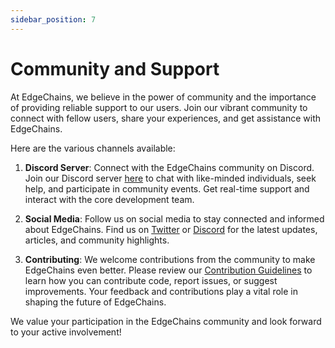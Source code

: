 ```yaml
---
sidebar_position: 7
---
```


# Community and Support

<!-- URLs to be replaced -->

At EdgeChains, we believe in the power of community and the importance of providing reliable support to our users. Join our vibrant community to connect with fellow users, share your experiences, and get assistance with EdgeChains.

Here are the various channels available:

1. **Discord Server**: Connect with the EdgeChains community on Discord. Join our Discord server [here](https://discord.gg/wgmvkVEKEn) to chat with like-minded individuals, seek help, and participate in community events. Get real-time support and interact with the core development team.

<!-- 2. **Community Forums**: Engage in discussions, ask questions, and exchange ideas on our dedicated community forums. Visit [EdgeChains Community Forums](https://example.com/community-forums) to join the conversation and collaborate with other users and developers.

3. **Issue Tracker**: Report bugs, suggest improvements, and request new features through our public issue tracker. Visit [EdgeChains Issue Tracker](https://example.com/issue-tracker) to submit your feedback and contribute to the development process. Your contributions are highly valued and appreciated.

4. **Mailing List**: Stay updated on the latest EdgeChains news, releases, and important announcements by subscribing to our mailing list. Sign up [here](https://example.com/mailing-list) to receive regular updates directly in your inbox.  Stay informed about new features, tutorials, and community-driven initiatives. -->

2. **Social Media**: Follow us on social media to stay connected and informed about EdgeChains. Find us on [Twitter](https://twitter.com/arakoodev) or [Discord](https://discord.gg/wgmvkVEKEn) for the latest updates, articles, and community highlights.

<!-- 7.  **User Documentation**: Access our comprehensive user documentation and guides to explore the full potential of EdgeChains. Refer to our [User Documentation](https://example.com/user-docs) for detailed instructions, tutorials, and examples. Get started with EdgeChains quickly and discover advanced features for building powerful applications. -->

3. **Contributing**: We welcome contributions from the community to make EdgeChains even better. Please review our [Contribution Guidelines](Contribute.md) to learn how you can contribute code, report issues, or suggest improvements. Your feedback and contributions play a vital role in shaping the future of EdgeChains.

We value your participation in the EdgeChains community and look forward to your active involvement!
